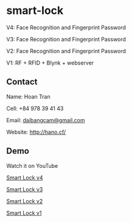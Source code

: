 # smart-lock
 
 V4: Face Recognition and Fingerprint Password
 
 V3: Face Recognition and Fingerprint Password
 
 V2: Face Recognition and Fingerprint Password
 
 V1: RF + RFID + Blynk + webserver
 
## Contact

Name: Hoan Tran

Cell: +84 978 39 41 43

Email: daibangcam@gmail.com

Website: http://hano.cf/

## Demo

Watch it on YouTube 

[Smart Lock v4](https://youtu.be/dA2Ar5upb8A)

[Smart Lock v3](https://youtu.be/CPtYc_wFaZ0)

[Smart Lock v2](https://youtu.be/e4daAiOMbf4)

[Smart Lock v1](https://youtu.be/wjDB3CUll0k)

